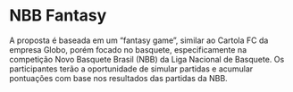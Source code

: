 # NBB Fantasy
A proposta é baseada em um “fantasy game”, similar ao Cartola FC da empresa Globo, porém focado no basquete, especificamente na competição Novo Basquete Brasil (NBB) da Liga Nacional de Basquete. 
Os participantes terão a oportunidade de simular partidas e acumular pontuações com base nos resultados das partidas da NBB. 
